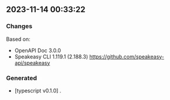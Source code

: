 

## 2023-11-14 00:33:22
### Changes
Based on:
- OpenAPI Doc 3.0.0 
- Speakeasy CLI 1.119.1 (2.188.3) https://github.com/speakeasy-api/speakeasy
### Generated
- [typescript v0.1.0] .